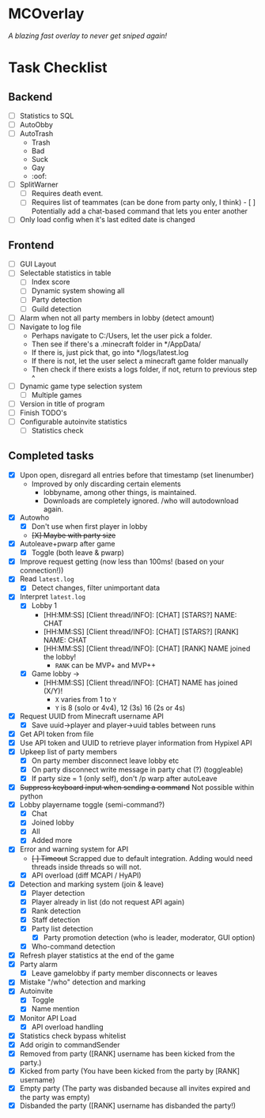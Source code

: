 # MCOverlay
*A blazing fast overlay to never get sniped again!*

# Task Checklist
## Backend
- [ ] Statistics to SQL
- [ ] AutoObby
- [ ] AutoTrash
	- Trash
	- Bad
	- Suck
	- Gay
	- :oof:
- [ ] SplitWarner
	- [ ] Requires death event.
	- [ ] Requires list of teammates (can be done from party only, I think)
			- [ ] Potentially add a chat-based command that lets you enter another
- [ ] Only load config when it's last edited date is changed
## Frontend
- [ ] GUI Layout
- [ ] Selectable statistics in table
	- [ ] Index score
	- [ ] Dynamic system showing all
	- [ ] Party detection
	- [ ] Guild detection
- [ ] Alarm when not all party members in lobby (detect amount)
- [ ] Navigate to log file
	- Perhaps navigate to C:/Users, let the user pick a folder.
	- Then see if there's a .minecraft folder in */AppData/
	- If there is, just pick that, go into */logs/latest.log
	- If there is not, let the user select a minecraft game folder manually
	- Then check if there exists a logs folder, if not, return to previous step ^
- [ ] Dynamic game type selection system
	- [ ] Multiple games
- [ ] Version in title of program
- [ ] Finish TODO's
- [ ] Configurable autoinvite statistics
	- [ ] Statistics check
## Completed tasks
- [X] Upon open, disregard all entries before that timestamp (set linenumber)
	- Improved by only discarding certain elements 
		- lobbyname, among other things, is maintained. 
		- Downloads are completely ignored. /who will autodownload again.
- [X] Autowho
	- [X] Don't use when first player in lobby
	- ~~[X] Maybe with party size~~
- [X] Autoleave+pwarp after game
	- [X] Toggle (both leave & pwarp)
- [X] Improve request getting (now less than 100ms! (based on your connection!))
- [x] Read `latest.log`
	- [x] Detect changes, filter unimportant data
- [x] Interpret `latest.log`
	- [x] Lobby 1
		- [HH:MM:SS] [Client thread/INFO]: [CHAT] [STARS?] NAME: CHAT
		- [HH:MM:SS] [Client thread/INFO]: [CHAT] [STARS?] [RANK] NAME: CHAT
		- [HH:MM:SS] [Client thread/INFO]: [CHAT] [RANK] NAME joined the lobby!
			- `RANK` can be MVP+ and MVP++
	- [x] Game lobby ->
		- [HH:MM:SS] [Client thread/INFO]: [CHAT] NAME has joined (X/Y)!
			- `X` varies from 1 to `Y`
			- `Y` is 8 (solo or 4v4), 12 (3s) 16 (2s or 4s)
- [x] Request UUID from Minecraft username API
	- [x] Save uuid->player and player->uuid tables between runs
- [x] Get API token from file
- [x] Use API token and UUID to retrieve player information from Hypixel API
- [X] Upkeep list of party members
	- [X] On party member disconnect leave lobby etc
	- [X] On party disconnect write message in party chat (?) (toggleable)
	- [X] If party size = 1 (only self), don't /p warp after autoLeave
- [X] ~~Suppress keyboard input when sending a command~~ Not possible within python
- [X] Lobby playername toggle (semi-command?)
	- [X] Chat
	- [X] Joined lobby
	- [X] All
	- [X] Added more
- [X] Error and warning system for API
	- ~~[ ] Timeout~~ Scrapped due to default integration. Adding would need threads inside threads so will not.
	- [X] API overload (diff MCAPI / HyAPI)
- [X] Detection and marking system (join & leave)
	- [X] Player detection
	- [X] Player already in list (do not request API again)
	- [X] Rank detection
	- [X] Staff detection
	- [X] Party list detection
		- [X] Party promotion detection (who is leader, moderator, GUI option)
	- [X] Who-command detection
- [X] Refresh player statistics at the end of the game
- [X] Party alarm
	- [X] Leave gamelobby if party member disconnects or leaves
- [X] Mistake "/who" detection and marking
- [X] Autoinvite
	- [X] Toggle
	- [X] Name mention
- [X] Monitor API Load
	- [X] API overload handling
- [X] Statistics check bypass whitelist
- [X] Add origin to commandSender
- [X] Removed from party ([RANK] username has been kicked from the party.)
- [X] Kicked from party (You have been kicked from the party by [RANK] username)
- [X] Empty party (The party was disbanded because all invites expired and the party was empty)
- [X] Disbanded the party ([RANK] username has disbanded the party!)